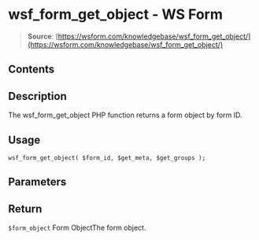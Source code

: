 # wsf_form_get_object - WS Form

> **Source**: [https://wsform.com/knowledgebase/wsf_form_get_object/](https://wsform.com/knowledgebase/wsf_form_get_object/)


## Contents

## Description

The wsf_form_get_object PHP function returns a form object by form ID.

## Usage

```
wsf_form_get_object( $form_id, $get_meta, $get_groups );
```

## Parameters

## Return

`$form_object` Form ObjectThe form object.
